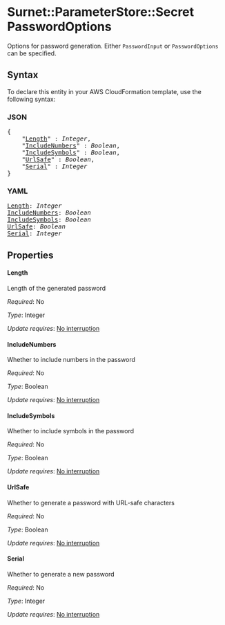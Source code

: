 # Surnet::ParameterStore::Secret PasswordOptions

Options for password generation. Either `PasswordInput` or `PasswordOptions` can be specified.

## Syntax

To declare this entity in your AWS CloudFormation template, use the following syntax:

### JSON

<pre>
{
    "<a href="#length" title="Length">Length</a>" : <i>Integer</i>,
    "<a href="#includenumbers" title="IncludeNumbers">IncludeNumbers</a>" : <i>Boolean</i>,
    "<a href="#includesymbols" title="IncludeSymbols">IncludeSymbols</a>" : <i>Boolean</i>,
    "<a href="#urlsafe" title="UrlSafe">UrlSafe</a>" : <i>Boolean</i>,
    "<a href="#serial" title="Serial">Serial</a>" : <i>Integer</i>
}
</pre>

### YAML

<pre>
<a href="#length" title="Length">Length</a>: <i>Integer</i>
<a href="#includenumbers" title="IncludeNumbers">IncludeNumbers</a>: <i>Boolean</i>
<a href="#includesymbols" title="IncludeSymbols">IncludeSymbols</a>: <i>Boolean</i>
<a href="#urlsafe" title="UrlSafe">UrlSafe</a>: <i>Boolean</i>
<a href="#serial" title="Serial">Serial</a>: <i>Integer</i>
</pre>

## Properties

#### Length

Length of the generated password

_Required_: No

_Type_: Integer

_Update requires_: [No interruption](https://docs.aws.amazon.com/AWSCloudFormation/latest/UserGuide/using-cfn-updating-stacks-update-behaviors.html#update-no-interrupt)

#### IncludeNumbers

Whether to include numbers in the password

_Required_: No

_Type_: Boolean

_Update requires_: [No interruption](https://docs.aws.amazon.com/AWSCloudFormation/latest/UserGuide/using-cfn-updating-stacks-update-behaviors.html#update-no-interrupt)

#### IncludeSymbols

Whether to include symbols in the password

_Required_: No

_Type_: Boolean

_Update requires_: [No interruption](https://docs.aws.amazon.com/AWSCloudFormation/latest/UserGuide/using-cfn-updating-stacks-update-behaviors.html#update-no-interrupt)

#### UrlSafe

Whether to generate a password with URL-safe characters

_Required_: No

_Type_: Boolean

_Update requires_: [No interruption](https://docs.aws.amazon.com/AWSCloudFormation/latest/UserGuide/using-cfn-updating-stacks-update-behaviors.html#update-no-interrupt)

#### Serial

Whether to generate a new password

_Required_: No

_Type_: Integer

_Update requires_: [No interruption](https://docs.aws.amazon.com/AWSCloudFormation/latest/UserGuide/using-cfn-updating-stacks-update-behaviors.html#update-no-interrupt)


